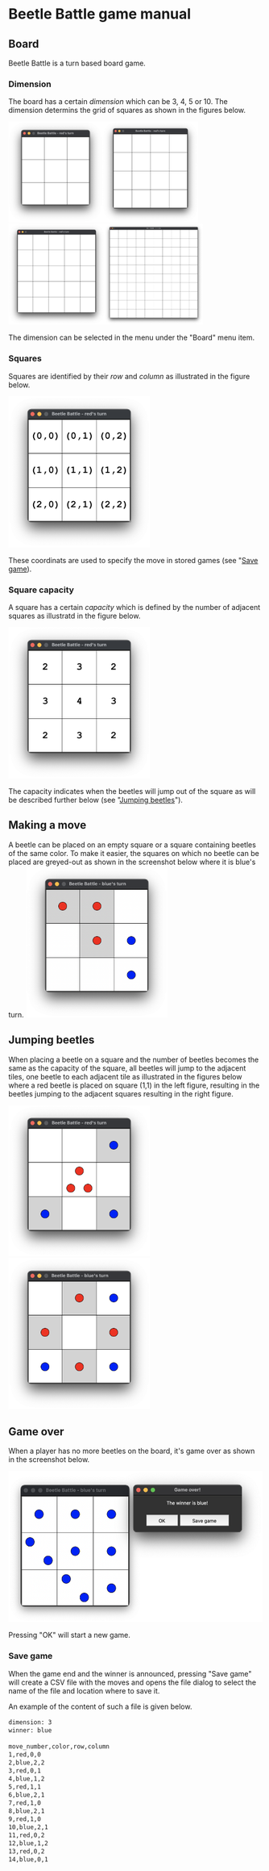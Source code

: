 # Beetle Battle game manual

## Board
Beetle Battle is a turn based board game. 

### Dimension

The board has a certain _dimension_ which can be 3, 4, 5 or 10. The dimension determins the grid of squares as shown in the figures below.

<img src="./fig_06.png" height="200"><img src="./fig_07.png" height="200"><img src="./fig_08.png" height="200"><img src="./fig_09.png" height="200">

The dimension can be selected in the menu under the "Board" menu item.

### Squares
Squares are identified by their _row_ and _column_ as illustrated in the figure below.

<img src="./fig_01.png" height="300">

These coordinats are used to specify the move in stored games (see "[Save game](#save-game)).

### Square capacity
A square has a certain _capacity_ which is defined by the number of adjacent squares as illustratd in the figure below.

<img src="./fig_02.png" height="300">

The capacity indicates when the beetles will jump out of the square as will be described further below (see "[Jumping beetles](#jumping-beetles)").

## Making a move
A beetle can be placed on an empty square or a square containing beetles of the same color. To make it easier, the squares on which no beetle can be placed are greyed-out as shown in the screenshot below where it is blue's turn.
<img src="./fig_10.png" height="300">

## Jumping beetles
When placing a beetle on a square and the number of beetles becomes the same as the capacity of the square, all beetles will jump to the adjacent tiles, one beetle to each adjacent tile as illustrated in the figures below where a red beetle is placed on square (1,1) in the left figure, resulting in the beetles jumping to the adjacent squares resulting in the right figure.

<img src="./fig_03.png" height="300"><img src="./fig_04.png" height="300">

## Game over
When a player has no more beetles on the board, it's game over as shown in the screenshot below.

<img src="./fig_05.png" height="300">

Pressing "OK" will start a new game.

### Save game
When the game end and the winner is announced, pressing "Save game" will create a CSV file with the moves and opens the file dialog to select the name of the file and location where to save it.

An example of the content of such a file is given below.

```
dimension: 3
winner: blue

move_number,color,row,column
1,red,0,0
2,blue,2,2
3,red,0,1
4,blue,1,2
5,red,1,1
6,blue,2,1
7,red,1,0
8,blue,2,1
9,red,1,0
10,blue,2,1
11,red,0,2
12,blue,1,2
13,red,0,2
14,blue,0,1
```

